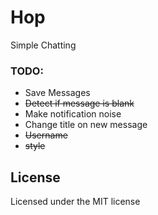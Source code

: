 # Hop

Simple Chatting

### TODO:

* Save Messages
* <del>Detect if message is blank</del>
* Make notification noise
* Change title on new message
* <del>Username</del>
* <del>style</del>

## License

Licensed under the MIT license